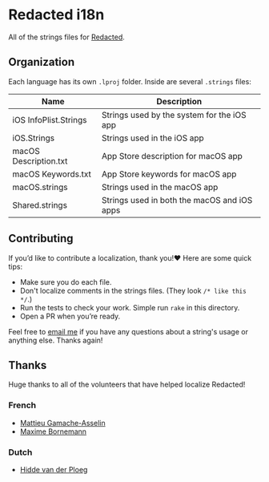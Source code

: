 # Redacted i18n

All of the strings files for [Redacted](https://itunes.apple.com/app/redacted/id984968384?mt=12&uo=6&at=1l3vmtU&ct=).


## Organization

Each language has its own `.lproj` folder. Inside are several `.strings` files:

| Name                  | Description                                 |
|-----------------------|---------------------------------------------|
| iOS InfoPlist.Strings | Strings used by the system for the iOS app  |
| iOS.Strings           | Strings used in the iOS app                 |
| macOS Description.txt | App Store description for macOS app         |
| macOS Keywords.txt    | App Store keywords for macOS app            |
| macOS.strings         | Strings used in the macOS app               |
| Shared.strings        | Strings used in both the macOS and iOS apps |


## Contributing

If you’d like to contribute a localization, thank you!❤️ Here are some quick tips:

* Make sure you do each file.
* Don't localize comments in the strings files. (They look `/* like this */`.)
* Run the tests to check your work. Simple run `rake` in this directory.
* Open a PR when you’re ready.

Feel free to [email me](mailto:sam@soff.es) if you have any questions about a string's usage or anything else. Thanks again!


## Thanks

Huge thanks to all of the volunteers that have helped localize Redacted!

### French

* [Mattieu Gamache-Asselin](https://twitter.com/MattieuGA)
* [Maxime Bornemann](https://twitter.com/MBornemann)


### Dutch

* [Hidde van der Ploeg](https://twitter.com/hiddevdploeg)
